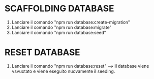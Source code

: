 # SCAFFOLDING DATABASE

1. Lanciare il comando "npm run database:create-migration"
2. Lanciare il comando "npm run database:migrate"
3. Lanciare il comando "npm run database:seed"

# RESET DATABASE

1. Lanciare il comando "npm run database:reset" --> il database viene vsvuotato e viene eseguito nuovamente il seeding.